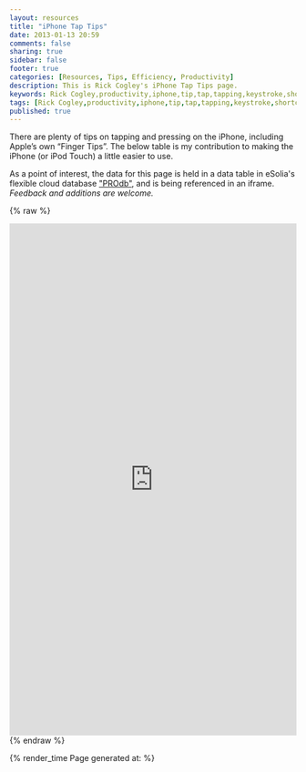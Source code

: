 ```yaml
---
layout: resources
title: "iPhone Tap Tips"
date: 2013-01-13 20:59
comments: false
sharing: true
sidebar: false
footer: true
categories: [Resources, Tips, Efficiency, Productivity]
description: This is Rick Cogley's iPhone Tap Tips page.
keywords: Rick Cogley,productivity,iphone,tip,tap,tapping,keystroke,shortcut,usage 
tags: [Rick Cogley,productivity,iphone,tip,tap,tapping,keystroke,shortcut,usage]
published: true
---
```

There are plenty of tips on tapping and pressing on the iPhone, including Apple’s own “Finger Tips”. The below table is my contribution to making the iPhone (or iPod Touch) a little easier to use. 

As a point of interest, the data for this page is held in a data table in eSolia's flexible cloud database ["PROdb"](http://www.esolia.com/prodb), and is being referenced in an iframe. _Feedback and additions are welcome._

{% raw %} 
<iframe width='100%' height='900' frameborder='0' allowtransparency='true' scrolling='yes' src='https://pro.dbflex.net/secure/embedded/db/15331/view.aspx?id=983699'></iframe>
{% endraw %}

{% render_time Page generated at: %}